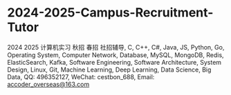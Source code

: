 # 2024-2025-Campus-Recruitment-Tutor
2024 2025 计算机实习 秋招 春招 社招辅导, C, C++, C#, Java, JS, Python, Go, Operating System, Computer Network, Database, MySQL, MongoDB, Redis, ElasticSearch, Kafka, Software Engineering, Software Architecture, System Design, Linux, Git, Machine Learning, Deep Learning, Data Science, Big Data, QQ: 496352127, WeChat: cestbon_688, Email: accoder_overseas@163.com
